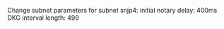 
Change subnet parameters for subnet snjp4:
  initial notary delay: 400ms
  DKG interval length: 499
